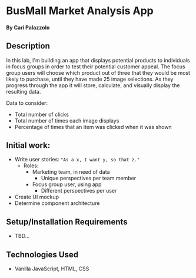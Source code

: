 # BusMall Market Analysis App

#### By Cari Palazzolo

## Description

In this lab, I'm building an app that displays potential products to individuals in focus groups in order to test their potential customer appeal. The focus group users will choose which product out of three that they would be most likely to purchase, until they have made 25 image selections. As they progress through the app it will store, calculate, and visually display the resulting data.

Data to consider:
- Total number of clicks
- Total number of times each image displays
- Percentage of times that an item was clicked when it was shown

## Initial work:
* Write user stories: `"As a x, I want y, so that z."`
    - Roles:
        - Marketing team, in need of data
            - Unique perspectives per team member
        - Focus group user, using app
            - Different perspectives per user
* Create UI mockup
* Determine component architecture

## Setup/Installation Requirements

* TBD...

## Technologies Used

* Vanilla JavaScript, HTML, CSS